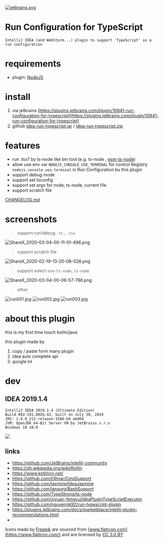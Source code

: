 <!-- Plugin description -->
[![jetbrains.svg](.github/readme/jetbrains.svg)](https://www.jetbrains.com/?from=novel-segment)

# Run Configuration for TypeScript

    IntelliJ IDEA (and WebStorm...) plugin to support 'TypeScript' as a run configuration

# requirements

- plugin: [NodeJS](https://plugins.jetbrains.com/plugin/6098-nodejs)

# install

1. via jetbrains [https://plugins.jetbrains.com/plugin/10841-run-configuration-for-typescript](https://plugins.jetbrains.com/plugin/10841-run-configuration-for-typescript)
2. github [idea-run-typescript.jar](releases/idea-run-typescript.jar) /  [idea-run-typescript.zip](releases/idea-run-typescript.zip)

# features

- run .tsx? by ts-node like bin tool (e.g. ts-node , [esm-ts-node](https://www.npmjs.com/package/esm-ts-node))
- allow use env var `NODEJS_CONSOLE_USE_TERMINAL` for control Registry `nodejs.console.use.terminal` in Run Configuration bu this plugin
- support debug mode
- support set tsconfig
- support set argv for node, ts-node, current file
- support scratch file

[CHANGELOG.md](plugin/CHANGELOG.md)

# screenshots

> support run/debug `.ts` , `.tsx`

![ShareX_2020-03-04-00-11-01-496.png](.github/readme/ShareX_2020-03-04-00-11-01-496.png)

> support scratch file

![ShareX_2020-02-19-13-20-08-028.png](.github/readme/ShareX_2020-02-19-13-20-08-028.png)

> support select `esm-ts-node`, `ts-node`

![ShareX_2020-03-04-00-06-57-786.png](.github/readme/ShareX_2020-03-04-00-06-57-786.png)

> other

![run001.jpg](.github/readme/run001.jpg)
![run002.jpg](.github/readme/run002.jpg)
![run003.jpg](.github/readme/run003.jpg)

# about this plugin

this is my first time touch kotlin/java

this plugin made by

1. copy / paste form many plugin
2. idea auto complete api
3. google lol

# dev

## IDEA 2019.1.4

```
IntelliJ IDEA 2019.1.4 (Ultimate Edition)
Build #IU-191.8026.42, built on July 30, 2019
JRE: 1.8.0_212-release-1586-b4 amd64
JVM: OpenJDK 64-Bit Server VM by JetBrains s.r.o
Windows 10 10.0
```

![](.github/readme/ShareX_2020-02-18-21-02-20-415.png)

## links

- https://github.com/JetBrains/intellij-community
- https://zh.wikipedia.org/wiki/Kotlin
- https://www.kotlincn.net/
- https://github.com/t3hnar/CmdSupport
- https://github.com/jasmine/IdeaJasmine
- https://github.com/jansorg/BashSupport
- https://github.com/TypeStrong/ts-node
- https://github.com/xiyuan-fengyu/IdeaPluginTypeScriptExecutor
- https://github.com/nguyennk92/run-typescript-plugin
- https://plugins.jetbrains.com/docs/marketplace/intellij-plugin-recommendations.html
-

Icons made by [Freepik](https://www.freepik.com/) are sourced from [www.flaticon.com](https://www.flaticon.com/)
and are licensed by [CC 3.0 BY](http://creativecommons.org/licenses/by/3.0/)
<!-- Plugin description end -->
